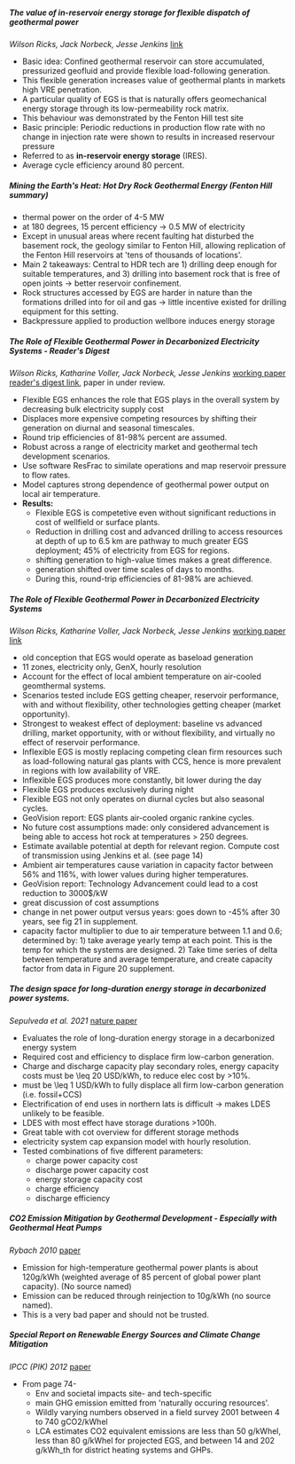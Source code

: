 ##### The value of in-reservoir energy storage for flexible dispatch of geothermal power
*Wilson Ricks, Jack Norbeck, Jesse Jenkins*
[link](https://reader.elsevier.com/reader/sd/pii/S0306261922002537?token=72F73177A1C87CAE4DF90C05BEE9097CC5EA8A699DC654106DFA8963A1EC0833FA0AD17B6D6D2612CC4C0E801936C487&originRegion=eu-west-1&originCreation=20230411084449)

- Basic idea: Confined geothermal reservoir can store accumulated, pressurized geofluid and provide flexible load-following generation.
- This flexible generation increases value of geothermal plants in markets high VRE penetration.
- A particular quality of EGS is that is naturally offers geomechanical energy storage through its low-permeability rock matrix.
- This behaviour was demonstrated by the Fenton Hill test site 
- Basic principle: Periodic reductions in production flow rate with no change in injection rate were shown to results in increased reservour pressure
- Referred to as __in-reservoir energy storage__ (IRES).
- Average cycle efficiency around 80 percent.

##### Mining the Earth's Heat: Hot Dry Rock Geothermal Energy (Fenton Hill summary)

- thermal power on the order of 4-5 MW
- at 180 degrees, 15 percent efficiency -> 0.5 MW of electricity
- Except in unusual areas where recent faulting hat disturbed the basement rock, the geology similar to Fenton Hill, allowing replication of the Fenton Hill reservoirs at 'tens of thousands of locations'.
- Main 2 takeaways: Central to HDR tech are 1) drilling deep enough for suitable temperatures, and 3) drilling into basement rock that is free of open joints -> better reservoir confinement.
- Rock structures accessed by EGS are harder in nature than the formations drilled into for oil and gas -> little incentive existed for drilling equipment for this setting.
- Backpressure applied to production wellbore induces energy storage

##### The Role of Flexible Geothermal Power in Decarbonized Electricity Systems - Reader's Digest
*Wilson Ricks, Katharine Voller, Jack Norbeck, Jesse Jenkins*
[working paper reader's digest link](https://zenodo.org/record/7093330#.ZDUdrHZBxPY), paper in under review.

- Flexible EGS enhances the role that EGS plays in the overall system by decreasing bulk electricity supply cost
- Displaces more expensive competing resources by shifting their generation on diurnal and seasonal timescales.
- Round trip efficiencies of 81-98% percent are assumed.
- Robust across a range of electricity market and geothermal tech development scenarios.
- Use software ResFrac to similate operations and map reservoir pressure to flow rates.
- Model captures strong dependence of geothermal power output on local air temperature.
- __Results:__
    - Flexible EGS is competetive even without significant reductions in cost of wellfield or surface plants.
    - Reduction in drilling cost and advanced drilling to access resources at depth of up to 6.5 km are pathway to much greater EGS deployment; 45% of electricity from EGS for regions.
    - shifting generation to high-value times makes a great difference.
    - generation shifted over time scales of days to months.
    - During this, round-trip efficiencies of 81-98% are achieved.

##### The Role of Flexible Geothermal Power in Decarbonized Electricity Systems
*Wilson Ricks, Katharine Voller, Jack Norbeck, Jesse Jenkins*
[working paper link](https://zenodo.org/record/7093330/files/Working%20Paper.pdf?download=1)

- old conception that EGS would operate as baseload generation
- 11 zones, electricity only, GenX, hourly resolution
- Account for the effect of local ambient temperature on air-cooled geomthermal systems.
- Scenarios tested include EGS getting cheaper, reservoir performance, with and without flexibility, other technologies getting cheaper (market opportunity).
- Strongest to weakest effect of deployment: baseline vs advanced drilling, market opportunity, with or without flexibility, and virtually no effect of reservoir performance. 
- Inflexible EGS is mostly replacing competing clean firm resources such as load-following natural gas plants with CCS, hence is more prevalent in regions with low availability of VRE.
- Inflexible EGS produces more constantly, bit lower during the day
- Flexible EGS produces exclusively during night
- Flexible EGS not only operates on diurnal cycles but also seasonal cycles.
- GeoVision report: EGS plants air-cooled organic rankine cycles.
- No future cost assumptions made: only considered advancement is being able to access hot rock at temperatures > 250 degrees.
- Estimate available potential at depth for relevant region. Compute cost of transmission using Jenkins et al. (see page 14)
- Ambient air temperatures cause variation in capacity factor between 56% and 116%, with lower values during higher temperatures.
- GeoVision report: Technology Advancement could lead to a cost reduction to 3000$/kW
- great discussion of cost assumptions
- change in net power output versus years: goes down to -45% after 30 years, see fig 21 in supplement.
- capacity factor multiplier to due to air temperature between 1.1 and 0.6; determined by: 1) take average yearly temp at each point. This is the temp for which the systems are designed. 2) Take time series of delta between temperature and average temperature, and create capacity factor from data in Figure 20 supplement.

##### The design space for long-duration energy storage in decarbonized power systems.
*Sepulveda et al. 2021* [nature paper](https://www.nature.com/articles/s41560-021-00796-8)

- Evaluates the role of long-duration energy storage in a decarbonized energy system
- Required cost and efficiency to displace firm low-carbon generation.
- Charge and discharge capacity play secondary roles, energy capacity costs must be \leq 20 USD/kWh, to reduce elec cost by >10%.
- must be \leq 1 USD/kWh to fully displace all firm low-carbon generation (i.e. fossil+CCS)
- Electrification of end uses in northern lats is difficult -> makes LDES unlikely to be feasible.
- LDES with most effect have storage durations >100h.
- Great table with cot overview for different storage methods
- electricity system cap expansion model with hourly resolution.
- Tested combinations of five different parameters: 
    - charge power capacity cost
    - discharge power capacity cost
    - energy storage capacity cost
    - charge efficiency
    - discharge efficiency

##### CO2 Emission Mitigation by Geothermal Development - Especially with Geothermal Heat Pumps
*Rybach 2010* [paper](https://www.geothermal-energy.org/pdf/IGAstandard/WGC/2010/0209.pdf)

- Emission for high-temperature geothermal power plants is about 120g/kWh (weighted average of 85 percent of global power plant capacity). (No source named)
- Emission can be reduced through reinjection to 10g/kWh (no source named).
- This is a very bad paper and should not be trusted.

##### Special Report on Renewable Energy Sources and Climate Change Mitigation 
*IPCC (PIK) 2012* [paper](https://archive.ipcc.ch/pdf/special-reports/srren/SRREN_FD_SPM_final.pdf)

- From page 74-
    - Env and societal impacts site- and tech-specific
    - main GHG emission emitted from 'naturally occuring resources'.
    - Wildly varying numbers observed in a field survey 2001 between 4 to 740 gCO2/kWhel
    - LCA estimates CO2 equivalent emissions are less than 50 g/kWhel, less than 80 g/kWhel for projected EGS, and between 14 and 202 g/kWh_th for district heating systems and GHPs.

